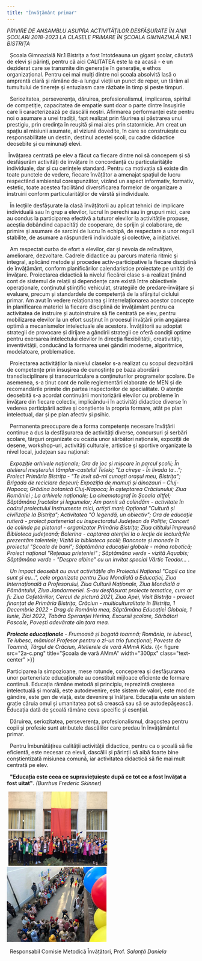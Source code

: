 ```yaml
---
title: "Învățământ primar"
---
```


*PRIVIRE DE ANSAMBLU ASUPRA ACTIVITĂȚILOR DESFĂȘURATE ÎN ANII ȘCOLARI 2018-2023 LA CLASELE PRIMARE ÎN ȘCOALA GIMNAZIALĂ NR.1 BISTRIȚA*

&nbsp; Școala Gimnazială Nr.1 Bistrița a fost întotdeauna un gigant școlar, căutată de elevi și părinți, pentru că aici CALITATEA este la ea acasă - e un deziderat care se transmite din generație în generație, e ethos organizațional. Pentru cei mai mulți dintre noi școala absolvită lasă o amprentă clară și rămâne de-a lungul vieții un punct de reper, un tărâm al tumultului de tinerețe și entuziasm care răzbate în timp și peste timpuri.

&nbsp; Seriozitatea, perseverența, dăruirea, profesionalismul, implicarea, spiritul de competiție, capacitatea de empatie sunt doar o parte dintre însușirile care îi caracterizează pe dascălii noștri.
Afirmarea performanței este pentru noi o asumare a unei tradiții, fapt realizat prin făurirea și păstrarea unui prestigiu, prin credința în reușită și mai ales prin statornicie. Am creat un spațiu al misiunii asumate, al viziunii dovedite, în care se construiește cu responsabilitate un destin, destinul acestei școli, cu cadre didactice deosebite și cu minunați elevi.

&nbsp;Învățarea centrată pe elev a făcut ca fiecare dintre noi să concepem și să desfășurăm activități de învățare în concordanță cu particularitățile individuale, dar și cu cerințele standard.
Pentru ca motivația să existe din toate punctele de vedere, fiecare învățător a amenajat spațiul de lucru respectând ambientul corespunzător, vizând un aspect informativ, formativ, estetic, toate acestea facilitând diversificarea formelor de organizare a instruirii conform particularităților de vârstă și individuale.

&nbsp; În lecțiile desfășurate la clasă învățătorii au aplicat tehnici de implicare individuală sau în grup a elevilor, lucrul în perechi sau în grupuri mici, care au condus la participarea efectivă a tuturor elevilor la activitățile propuse, aceștia dobândind capacități de cooperare, de sprijin și colaborare, de primire și asumare de sarcini de lucru în echipă, de respectare a unor reguli stabilite, de asumare a răspunderii individuale și colective, a inițiativei.

&nbsp; Am respectat curba de efort a elevilor, dar și nevoia de reînvățare, ameliorare, dezvoltare. Cadrele didactice au parcurs materia ritmic și integral, aplicând metode și procedee activ-participative la fiecare disciplină de învățământ, conform planificărilor calendaristice proiectate pe unități de învățare. Proiectarea didactică la nivelul fiecărei clase s-a realizat ținând cont de sistemul de relații și dependențe care există între obiectivele operaționale, conținutul științific vehiculat, strategiile de predare-învățare și evaluare, precum și standardele de competență de la sfârșitul ciclului primar. Am avut în vedere relaționarea și interrelaționarea acestor concepte în planificarea materiei la fiecare disciplină de învățământ pentru ca activitatea de instruire și autoinstruire să fie centrată pe elev, pentru mobilizarea elevilor la un efort susținut în procesul învățării prin angajarea optimă a mecanismelor intelectuale ale acestora. Învățătorii au adoptat strategii de provocare și dirijare a gândirii strategii ce oferă condiții optime pentru exersarea intelectului elevilor în direcția flexibilității, creativității, inventivității, conducând la formarea unei gândiri moderne, algoritmice, modelatoare, problematice.

&nbsp; Proiectarea activităților  la nivelul claselor s-a realizat cu scopul dezvoltării de competențe prin însușirea de cunoștințe pe baza abordării transdisciplinare și transcurriculare a conținuturilor programelor școlare. De asemenea, s-a ținut cont de noile reglementări elaborate de MEN și de recomandările primite din partea inspectorilor de specialitate. O atenție deosebită s-a acordat continuării monitorizării elevilor cu probleme în învățare din fiecare colectiv, implicându-i în activități didactice diverse în vederea participării active și conștiente la propria formare, atât pe plan intelectual, dar și pe plan afectiv și psihic.

&nbsp; Permanenta preocupare de a forma competențe necesare învățării continue a dus la desfășurarea de activități diverse, concursuri și serbări școlare, târguri organizate cu ocazia unor sărbători naționale, expoziții de desene, workshop-uri, activități culturale, artistice și sportive organizate la nivel local, județean sau național:

 &nbsp; *Expoziție arhivele naționale; Ora de joc și mișcare în parcul școlii; În atelierul meșterului tâmplar-castelul Teleki; "La cireșe - În livada ta..."; Proiect Primăria Bistrița - "Te invit să-mi cunoști orașul meu, Bistrița"; Brigada de reciclare deșeuri; Expoziția de mamuți și dinozauri – Cluj-Napoca; Grădina botanică Cluj-Napoca; În așteptarea Crăciunului; Ziua României ; La arhivele naționale; La cinematograf în Școala altfel; Săptămâna fructelor și legumelor; Am pornit să colindăm - activitate în cadrul proiectului Instrumente mici, artiști mari; Opțional "Cultură și civilizație la Bistrița"; Activitatea "O legendă, un obiectiv"; Ora de educație rutieră - proiect parteneriat cu Inspectoratul Județean de Poliție; Concert de colinde pe pietonal - organizator Primăria Bistrița; Ziua cititului împreună Biblioteca județeană; Balerina - captarea atenției la o lecție de lectură;Ne prezentăm talentele; Vizită la biblioteca școlii; Bancnote și monede în proiectul "Școala de bani"; Săptămâna educației globale - mâna robotică; Proiect național "Rețeaua prieteniei" ; Săptămâna verde - vizită Aquabis; Săptămâna verde - "Despre albine" cu un invitat special Vârtic Teodor... .*

&nbsp; *Un impact deosebit au avut activitățile din  Proiectul  Național "Copil ca tine sunt și eu…", cele organizate pentru Ziua Mondială a Educației, Ziua Internațională a Profesorului, Ziua Culturii Naționale, Ziua Mondială a Pământului, Ziua Jandarmeriei. S-au desfășurat proiecte tematice, cum ar fi: Ziua Cofetăriilor, Cercul de pictură 2021, Ziua Apei, Visit Bistrița - proiect finanțat de Primăria Bistrița, Crăciun - multiculturalitate în Bistrița, 1 Decembrie 2022 - Drag de România mea, Săptămâna Educației Globale, 1 Iunie, Zici 2022, Tabăra Speranței Herina, Excursii școlare, Sărbători Pascale, Povești adevărate din țara mea.*

***Proiecte educaționale** - Frumoasă și bogată toamnă; România, te iubesc!, Te iubesc, mămico! Profesor pentru o zi-un trio funcțional; Poveste de Toamnă, Târgul de Crăciun,  Atelierele de vară AMmA Kids.*
{{< figure src="2a-c.png" title="Școala de vară AMmA" width="300px" class="text-center" >}}

Participarea la simpozioane, mese rotunde, conceperea și desfășurarea unor parteneriate educaționale au constituit mijloace eficiente de formare continuă. Educația rămâne metodă și principiu, reprezintă creșterea intelectuală și morală, este autodevenire, este sistem de valori, este mod de gândire, este gen de viață, este devenire și înălțare. Educația este un sistem grație căruia omul și umanitatea pot să crească sau să se autodepășească. Educația dată de școală rămâne ceva specific și esențial.

 &nbsp; Dăruirea, seriozitatea, perseverența, profesionalismul, dragostea pentru copii și profesie sunt atributele dascălilor care predau în învățământul primar.

 &nbsp; Pentru îmbunătățirea calității  activității didactice, pentru ca o școală să fie eficientă, este necesar ca elevii, dascălii și părinții să aibă foarte bine conștientizată misiunea comună, iar activitatea didactică să fie mai mult centrată  pe elev.

&nbsp; **"Educația este ceea ce supraviețuiește după ce tot ce a fost învățat a fost uitat"**. *(Burrhus Frederic Skinner)*

 &nbsp;![Alt text](3d.png)  &nbsp;![Alt text](3s.png)

 &nbsp; Responsabil Comisie Metodică Învățători, Prof. *Salanță Daniela*
